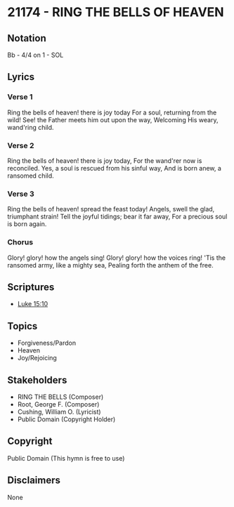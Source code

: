 # 21174 - RING THE BELLS OF HEAVEN

## Notation

Bb - 4/4 on 1 - SOL

## Lyrics

### Verse 1

Ring the bells of heaven! there is joy today For a soul, returning from the wild! See! the Father meets him out upon the way, Welcoming His weary, wand'ring child.

### Verse 2

Ring the bells of heaven! there is joy today, For the wand'rer now is reconciled. Yes, a soul is rescued from his sinful way, And is born anew, a ransomed child.

### Verse 3

Ring the bells of heaven! spread the feast today! Angels, swell the glad, triumphant strain! Tell the joyful tidings; bear it far away, For a precious soul is born again.

### Chorus

Glory! glory! how the angels sing! Glory! glory! how the voices ring! 'Tis the ransomed army, like a mighty sea, Pealing forth the anthem of the free. 


## Scriptures

- [Luke 15:10](https://www.biblegateway.com/passage/?search=Luke%2015%3A10)

## Topics

- Forgiveness/Pardon
- Heaven
- Joy/Rejoicing

## Stakeholders

- RING THE BELLS (Composer)
- Root, George F. (Composer)
- Cushing, William O. (Lyricist)
- Public Domain (Copyright Holder)

## Copyright

Public Domain
(This hymn is free to use)

## Disclaimers

None

